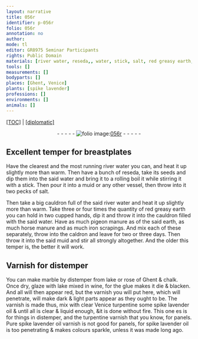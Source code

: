 ```yaml
---
layout: narrative
title: 056r
identifier: p-056r
folio: 056r
annotation: no
author:
mode: tl
editor: GR8975 Seminar Participants
rights: Public Domain
materials: [river water, reseda,, water, stick, salt, red greasy earth, pigeon manure, earth, horse manure, iron scrapings, Varnish, distemper, marble, lake, rose of Ghent, chalk, wine, glue, varnish, clear Venice turpentine, spike lavender oil, turpentine varnish, Pure spike lavender oil varnish]
tools: []
measurements: []
bodyparts: []
places: [Ghent, Venice]
plants: [spike lavender]
professions: []
environments: []
animals: []
---
```


 <p><a href="{{ site.baseurl }}/translation/">[TOC]</a> | <a href="{{ site.baseurl }}/texts/p-056r_tc/" target="_blank">[diplomatic]</a></p><div class="folio" align="center">- - - - - <a href="http://gallica.bnf.fr/ark:/12148/btv1b10500001g/f117.image" target="_blank"><img src="https://cu-mkp.github.io/2017-workshop-edition/assets/photo-icon.png" alt="folio image: " style="display:inline-block; margin-bottom:-3px;"/>056r</a> - - - - - </div>  
  

## Excellent temper for breastplates

 
 Have the clearest and the most running <span class="m">river water</span> you can, and heat it up slightly more than warm. Then have a bunch of <span class="m">reseda,</span> take its seeds and dip them into the said <span class="m">water</span> and bring it to a rolling boil it while stirring it with a <span class="m">stick</span>. Then pour it into a muid or any other vessel, then throw into it two pecks of <span class="m">salt</span>. 
 
Then take a big cauldron full of the said <span class="m">river water</span> and heat it up slightly more than warm. Take three or four times the quantity of <span class="m">red greasy earth</span> you can hold in two cupped hands, dip it and throw it into the cauldron filled with the said <span class="m">water</span>. Have as much <span class="m">pigeon manure</span> as of the said <span class="m">earth</span>, as much <span class="m">horse manure</span> and as much <span class="m">iron scrapings</span>. And mix each of these separately, throw into the caldron and leave for two or three days. Then throw it into the said muid and stir all strongly altogether. And the older this temper is, the better it will work.
 
 
  

## <span class="m">Varnish</span> for <span class="m">distemper</span>

 
You can make <span class="m">marble</span> by <span class="m">distemper</span> from <span class="m">lake</span> or <span class="m">rose of <span class="pl">Ghent</span></span> & <span class="m">chalk</span>. Once dry, glaze with <span class="m">lake</span> mixed in <span class="m">wine</span>, for the <span class="m">glue</span> makes it die & blacken. And all will then appear red, but the <span class="m">varnish</span> you will put here, which will penetrate, will make dark & light parts appear as they ought to be. The <span class="m">varnish</span> is made thus, mix with <span class="m">clear <span class="pl">Venice</span> turpentine</span> some <span class="m"><span class="pa">spike lavender</span> oil</span> <span class="del">&</span> until all is clear & liquid enough, &it is done without fire. This one <span class="del">es</span> is for things in <span class="m">distemper</span>, and the <span class="m">turpentine varnish</span> that you know, for panels. <span class="m">Pure <span class="pa">spike lavender</span> oil varnish</span> is not good for panels, for <span class="m"><span class="pa">spike lavender</span> oil</span> is too penetrating & makes colours sparkle, unless it was made long ago.
 
 